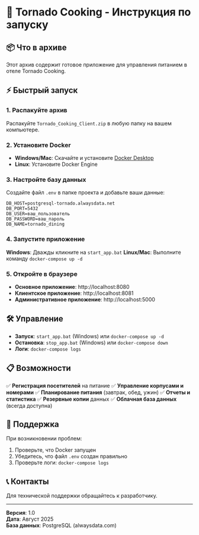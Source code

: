 # 🚀 Tornado Cooking - Инструкция по запуску

## 📦 Что в архиве

Этот архив содержит готовое приложение для управления питанием в отеле Tornado Cooking.

## ⚡ Быстрый запуск

### 1. Распакуйте архив
Распакуйте `Tornado_Cooking_Client.zip` в любую папку на вашем компьютере.

### 2. Установите Docker
- **Windows/Mac**: Скачайте и установите [Docker Desktop](https://www.docker.com/products/docker-desktop/)
- **Linux**: Установите Docker Engine

### 3. Настройте базу данных
Создайте файл `.env` в папке проекта и добавьте ваши данные:
```
DB_HOST=postgresql-tornado.alwaysdata.net
DB_PORT=5432
DB_USER=ваш_пользователь
DB_PASSWORD=ваш_пароль
DB_NAME=tornado_dining
```

### 4. Запустите приложение
**Windows**: Дважды кликните на `start_app.bat`
**Linux/Mac**: Выполните команду `docker-compose up -d`

### 5. Откройте в браузере
- **Основное приложение**: http://localhost:8080
- **Клиентское приложение**: http://localhost:8081
- **Административное приложение**: http://localhost:5000

## 🛠️ Управление

- **Запуск**: `start_app.bat` (Windows) или `docker-compose up -d`
- **Остановка**: `stop_app.bat` (Windows) или `docker-compose down`
- **Логи**: `docker-compose logs`

## 📋 Возможности

✅ **Регистрация посетителей** на питание
✅ **Управление корпусами и номерами**
✅ **Планирование питания** (завтрак, обед, ужин)
✅ **Отчеты и статистика**
✅ **Резервные копии** данных
✅ **Облачная база данных** (всегда доступна)

## 🔧 Поддержка

При возникновении проблем:
1. Проверьте, что Docker запущен
2. Убедитесь, что файл `.env` создан правильно
3. Проверьте логи: `docker-compose logs`

## 📞 Контакты

Для технической поддержки обращайтесь к разработчику.

---
**Версия**: 1.0  
**Дата**: Август 2025  
**База данных**: PostgreSQL (alwaysdata.com)
